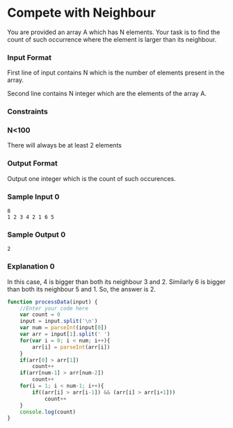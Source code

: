 # Compete with Neighbour

You are provided an array A which has N elements. Your task is to find the count of such occurrence where the element is larger than its neighbour.

### Input Format

First line of input contains N which is the number of elements present in the array.

Second line contains N integer which are the elements of the array A.

### Constraints

### N<100

There will always be at least 2 elements

### Output Format

Output one integer which is the count of such occurences.

### Sample Input 0
```
8
1 2 3 4 2 1 6 5
```
### Sample Output 0
```
2
```
### Explanation 0

In this case, 4 is bigger than both its neighbour 3 and 2. Similarly 6 is bigger than both its neighbour 5 and 1. So, the answer is 2.
```javascript
function processData(input) {
    //Enter your code here
    var count = 0
    input = input.split('\n')
    var num = parseInt(input[0])
    var arr = input[1].split(' ')
    for(var i = 0; i < num; i++){
        arr[i] = parseInt(arr[i])
    }
    if(arr[0] > arr[1])
        count++
    if(arr[num-1] > arr[num-2])
        count++
    for(i = 1; i < num-1; i++){
        if((arr[i] > arr[i-1]) && (arr[i] > arr[i+1]))
            count++   
    }
    console.log(count)  
} 
```


